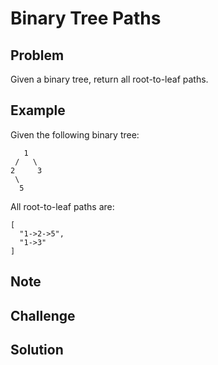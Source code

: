 Binary Tree Paths
===


Problem
-------

Given a binary tree, return all root-to-leaf paths.

Example
-------

Given the following binary tree:

       1
     /   \
    2     3
     \
      5
  
All root-to-leaf paths are:

    [
      "1->2->5",
      "1->3"
    ]

Note
---------

Challenge
---------

Solution
--------

